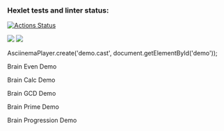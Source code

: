 ### Hexlet tests and linter status:
[![Actions Status](https://github.com/poweredbyskx/python-project-49/actions/workflows/hexlet-check.yml/badge.svg)](https://github.com/poweredbyskx/python-project-49/actions)

<a href="https://codeclimate.com/github/poweredbyskx/python-project-49/maintainability"><img src="https://api.codeclimate.com/v1/badges/ac1d63a599e500ad8a1d/maintainability" /></a>
<a href="https://codeclimate.com/github/poweredbyskx/python-project-49/test_coverage"><img src="https://api.codeclimate.com/v1/badges/ac1d63a599e500ad8a1d/test_coverage" /></a>

AsciinemaPlayer.create('demo.cast', document.getElementById('demo'));

Brain Even Demo
<script src="https://asciinema.org/a/NrXjAi3rbqyOXrVcsAvsCFXn3.js" id="asciicast-NrXjAi3rbqyOXrVcsAvsCFXn3" async="true"></script>

Brain Calc Demo
<script src="https://asciinema.org/a/ZJv7ZTAvRNmrn7HEJhymN50YE.js" id="asciicast-ZJv7ZTAvRNmrn7HEJhymN50YE" async="true"></script>

Brain GCD Demo
<script src="https://asciinema.org/a/TP5odYa34WOgNZr9TRFIVu9GN.js" id="asciicast-TP5odYa34WOgNZr9TRFIVu9GN" async="true"></script>

Brain Prime Demo
<script src="https://asciinema.org/a/KQlMfpuEl2xn4ympalwTDSQGF.js" id="asciicast-KQlMfpuEl2xn4ympalwTDSQGF" async="true"></script>

Brain Progression Demo
<script src="https://asciinema.org/a/paUstcuhXunBqrgGisWnczC6U.js" id="asciicast-paUstcuhXunBqrgGisWnczC6U" async="true"></script>

